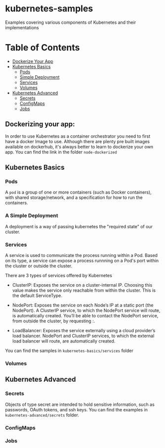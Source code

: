 # kubernetes-samples
Examples covering various components of Kubernetes and their implementations

Table of Contents
====================

  * [Dockerize Your App](#dockerizing-your-app)
  * [Kubernetes Basics](#kubernetes-basics)
    * [Pods](#pods)
    * [Simple Deployment](#a-simple-deployment)
    * [Services](#services)
    * [Volumes](#volumes)
  * [Kubernetes Advanced](#command-line-interface)
    * [Secrets](#secrets)
    * [ConfigMaps](#configmaps)
    * [Jobs](#jobs)

## Dockerizing your app:

In order to use Kubernetes as a container orchestrator you need to first have a docker Image to use. Although there are plenty pre built images available on dockerhub, it's always better to learn to dockerize your own app. You can find the link in the folder `node-dockerized`

## Kubernetes Basics

### Pods
A `pod` is a group of one or more containers (such as Docker containers), with shared storage/network, and a specification for how to run the containers.

### A Simple Deployment

A deployment is a way of passing kubernetes the "required state" of our cluster.

### Services

A service is used to communicate the process running within a Pod. Based on its type, a service can expose a process runnning on a Pod's port within the cluster or outside the cluster.

There are 3 types of services offered by Kubernetes

- ClusterIP: Exposes the service on a cluster-internal IP. Choosing this value makes the service only reachable from within the cluster. This is the default ServiceType.

- NodePort: Exposes the service on each Node’s IP at a static port (the NodePort). A ClusterIP service, to which the NodePort service will route, is automatically created. You’ll be able to contact the NodePort service, from outside the cluster, by requesting <NodeIP>:<NodePort>.

- LoadBalancer: Exposes the service externally using a cloud provider’s load balancer. NodePort and ClusterIP services, to which the external load balancer will route, are automatically created.

You can find the samples in `kubernetes-basics/services` folder

### Volumes



## Kubernetes Advanced

### Secrets
Objects of type secret are intended to hold sensitive information, such as passwords, OAuth tokens, and ssh keys. You can find the examples in `kubernetes-advanced/secrets` folder.

### ConfigMaps

### Jobs
